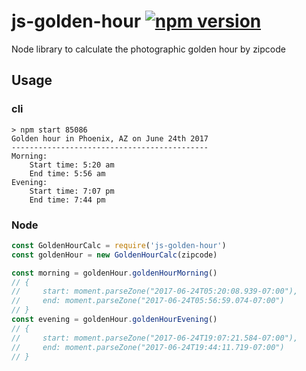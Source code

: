 # js-golden-hour [![npm version](https://badge.fury.io/js/js-golden-hour.svg)](https://www.npmjs.com/package/js-golden-hour)
Node library to calculate the photographic golden hour by zipcode

## Usage

### cli
```shell
> npm start 85086
Golden hour in Phoenix, AZ on June 24th 2017
--------------------------------------------
Morning:
    Start time: 5:20 am
    End time: 5:56 am
Evening:
    Start time: 7:07 pm
    End time: 7:44 pm
```

### Node
```javascript
const GoldenHourCalc = require('js-golden-hour')
const goldenHour = new GoldenHourCalc(zipcode)

const morning = goldenHour.goldenHourMorning()
// {
//     start: moment.parseZone("2017-06-24T05:20:08.939-07:00"),
//     end: moment.parseZone("2017-06-24T05:56:59.074-07:00")
// }
const evening = goldenHour.goldenHourEvening()
// {
//     start: moment.parseZone("2017-06-24T19:07:21.584-07:00"),
//     end: moment.parseZone("2017-06-24T19:44:11.719-07:00")
// }
```

